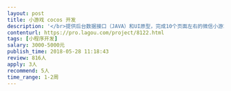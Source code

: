 ```yaml
---                
layout: post       
title: 小游戏 cocos 开发           
description: '</br>提供后台数据接口（JAVA）和UI原型，完成10个页面左右的微信小游戏前端页面实现</br>要求：</br>1、有小游戏开发经验，熟悉小游戏相关规则</br>2、熟悉cocos 引擎</br>3、具备15天左右完成项目的时间</br>'     
contenturl: https://pro.lagou.com/project/8122.html      
tags: [小程序开发]            
salary: 3000-5000元          
publish_time: 2018-05-28 11:18:43         
review: 816人                   
apply: 3人                   
recommend: 5人                   
time_range: 1-2周              
---                 
```

